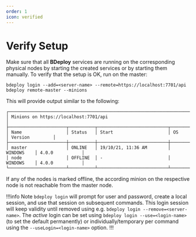 ```yaml
---
order: 1
icon: verified
---
```


# Verify Setup

Make sure that all **BDeploy** services are running on the corresponding physical nodes by starting the created services or by starting them manually. To verify that the setup is OK, run on the master:

```
bdeploy login --add=<server-name> --remote=https://localhost:7701/api
bdeploy remote-master --minions
```

This will provide output similar to the following:

```
┌────────────────────────────────────────────────────────────────────────────────────────────┐
│ Minions on https://localhost:7701/api                                                      │
├──────────────────────┬──────────┬───────────────────────────┬────────────┬─────────────────┤
│ Name                 │ Status   │ Start                     │ OS         │ Version         │
├──────────────────────┼──────────┼───────────────────────────┼────────────┼─────────────────┤
│ master               │ ONLINE   │ 19/10/21, 11:36 AM        │ WINDOWS    │ 4.0.0           │
│ node                 │ OFFLINE  │ -                         │ WINDOWS    │ 4.0.0           │
└──────────────────────┴──────────┴───────────────────────────┴────────────┴─────────────────┘
```

If any of the nodes is marked offline, the according minion on the respective node is not reachable from the master node.

!!!info Note
`bdeploy login` will prompt for user and password, create a local session, and use that session on subsequent commands. This login session will keep validity until removed using e.g. `bdeploy login --remove=<server-name>`. The _active_ login can be set using `bdeploy login --use=<login-name>` (to set the default permanently) or individually/temporary per command using the `--useLogin=<login-name>` option.
!!!
